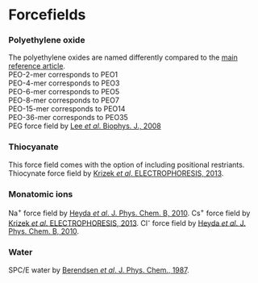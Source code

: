 # Forcefields
### Polyethylene oxide
The polyethylene oxides are named differently compared to the [main reference article](https://doi.org/10.1038/s41557-021-00805-z).<br>
PEO-2-mer  corresponds to PEO1<br>
PEO-4-mer  corresponds to PEO3<br>
PEO-6-mer  corresponds to PEO5<br>
PEO-8-mer  corresponds to PEO7<br>
PEO-15-mer corresponds to PEO14<br>
PEO-36-mer corresponds to PEO35<br>
PEG force field by [Lee <i>et al</i>. Biophys. J., 2008](https://doi.org/10.1529/biophysj.108.133025)

### Thiocyanate
This force field comes with the option of including positional restriants.
Thiocynate force field by [Krizek <i>et al</i>. ELECTROPHORESIS, 2013](http://dx.doi.org/10.1002/elps.201300544).

### Monatomic ions
Na<sup>+</sup> force field by [Heyda <i>et al</i>. J. Phys. Chem. B, 2010](http://dx.doi.org/10.1021/jp910953w).
Cs<sup>+</sup> force field by [Krizek <i>et al</i>. ELECTROPHORESIS, 2013](http://dx.doi.org/10.1002/elps.201300544).
Cl<sup>-</sup> force field by [Heyda <i>et al</i>. J. Phys. Chem. B, 2010](http://dx.doi.org/10.1021/jp910953w). 

### Water
SPC/E water by [Berendsen <i> et al</i>. J. Phys. Chem., 1987](https://doi.org/10.1021/j100308a038).
